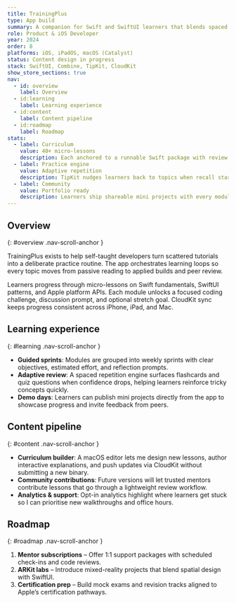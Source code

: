 ```yaml
---
title: TrainingPlus
type: App build
summary: A companion for Swift and SwiftUI learners that blends spaced repetition, coding challenges, and portfolio-ready mini projects.
role: Product & iOS Developer
year: 2024
order: 8
platforms: iOS, iPadOS, macOS (Catalyst)
status: Content design in progress
stack: SwiftUI, Combine, TipKit, CloudKit
show_store_sections: true
nav:
  - id: overview
    label: Overview
  - id:learning
    label: Learning experience
  - id:content
    label: Content pipeline
  - id:roadmap
    label: Roadmap
stats:
  - label: Curriculum
    value: 40+ micro-lessons
    description: Each anchored to a runnable Swift package with review prompts.
  - label: Practice engine
    value: Adaptive repetition
    description: TipKit nudges learners back to topics when recall starts to fade.
  - label: Community
    value: Portfolio ready
    description: Learners ship shareable mini projects with every module.
---
```

## Overview
{: #overview .nav-scroll-anchor }

TrainingPlus exists to help self-taught developers turn scattered tutorials into a deliberate practice routine. The app orchestrates learning loops so every topic moves from passive reading to applied builds and peer review.

Learners progress through micro-lessons on Swift fundamentals, SwiftUI patterns, and Apple platform APIs. Each module unlocks a focused coding challenge, discussion prompt, and optional stretch goal. CloudKit sync keeps progress consistent across iPhone, iPad, and Mac.

## Learning experience
{: #learning .nav-scroll-anchor }

- **Guided sprints**: Modules are grouped into weekly sprints with clear objectives, estimated effort, and reflection prompts.
- **Adaptive review**: A spaced repetition engine surfaces flashcards and quiz questions when confidence drops, helping learners reinforce tricky concepts quickly.
- **Demo days**: Learners can publish mini projects directly from the app to showcase progress and invite feedback from peers.

## Content pipeline
{: #content .nav-scroll-anchor }

- **Curriculum builder**: A macOS editor lets me design new lessons, author interactive explanations, and push updates via CloudKit without submitting a new binary.
- **Community contributions**: Future versions will let trusted mentors contribute lessons that go through a lightweight review workflow.
- **Analytics & support**: Opt-in analytics highlight where learners get stuck so I can prioritise new walkthroughs and office hours.

## Roadmap
{: #roadmap .nav-scroll-anchor }

1. **Mentor subscriptions** – Offer 1:1 support packages with scheduled check-ins and code reviews.
2. **ARKit labs** – Introduce mixed-reality projects that blend spatial design with SwiftUI.
3. **Certification prep** – Build mock exams and revision tracks aligned to Apple’s certification pathways.
